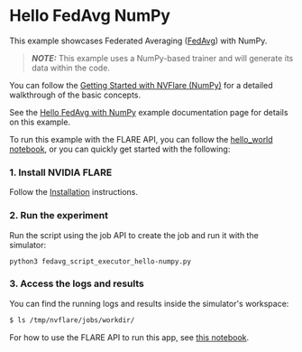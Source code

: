 # Hello FedAvg NumPy
 
This example showcases Federated Averaging ([FedAvg](https://arxiv.org/abs/1602.05629)) with NumPy.  

> **_NOTE:_** This example uses a NumPy-based trainer and will generate its data within the code.

You can follow the [Getting Started with NVFlare (NumPy)](hello-fedavg-numpy_getting_started.ipynb)
for a detailed walkthrough of the basic concepts.

See the [Hello FedAvg with NumPy](https://nvflare.readthedocs.io/en/main/examples/hello_fedavg_numpy.html) example documentation page for details on this
example.

To run this example with the FLARE API, you can follow the [hello_world notebook](../hello_world.ipynb), or you can quickly get
started with the following:

### 1. Install NVIDIA FLARE

Follow the [Installation](https://nvflare.readthedocs.io/en/main/quickstart.html) instructions.

### 2. Run the experiment

Run the script using the job API to create the job and run it with the simulator:

```
python3 fedavg_script_executor_hello-numpy.py
```

### 3. Access the logs and results

You can find the running logs and results inside the simulator's workspace:

```bash
$ ls /tmp/nvflare/jobs/workdir/
```

For how to use the FLARE API to run this app, see [this notebook](hello-fedavg-numpy_flare_api.ipynb).
